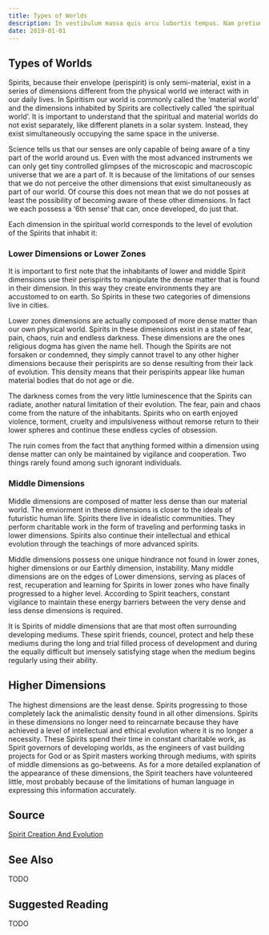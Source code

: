 ```yaml
---
title: Types of Worlds
description: In vestibulum massa quis arcu lobortis tempus. Nam pretium arcu in odio vulputate luctus.
date: 2019-01-01
---
```


## Types of Worlds

Spirits, because their envelope (perispirit) is only semi-material, exist in a series of dimensions different from the physical world we interact with in our daily lives. In Spiritism our world is commonly called the ‘material world’ and the dimensions inhabited by Spirits are collectively called ‘the spiritual world’. It is important to understand that the spiritual and material worlds do not exist separately, like different planets in a solar system. Instead, they exist simultaneously occupying the same space in the universe.

Science tells us that our senses are only capable of being aware of a tiny part of the world around us. Even with the most advanced instruments we can only get tiny controlled glimpses of the microscopic and macroscopic universe that we are a part of. It is because of the limitations of our senses that we do not perceive the other dimensions that exist simultaneously as part of our world. Of course this does not mean that we do not posses at least the possibility of becoming aware of these other dimensions. In fact we each possess a ‘6th sense’ that can, once developed, do just that.

Each dimension in the spiritual world corresponds to the level of evolution of the Spirits that inhabit it:

### Lower Dimensions or Lower Zones

It is important to first note that the inhabitants of lower and middle Spirit dimensions use their perispirits to manipulate the dense matter that is found in their dimension. In this way they create environments they are accustomed to on earth. So Spirits in these two categories of dimensions live in cities.

Lower zones dimensions are actually composed of more dense matter than our own physical world. Spirits in these dimensions exist in a state of fear, pain, chaos, ruin and endless darkness. These dimensions are the ones religious dogma has given the name hell. Though the Spirits are not forsaken or condemned, they simply cannot travel to any other higher dimensions because their perispirits are so dense resulting from their lack of evolution. This density means that their perispirits appear like human material bodies that do not age or die.

The darkness comes from the very little luminescence that the Spirits can radiate, another natural limitation of their evolution. The fear, pain and chaos come from the nature of the inhabitants. Spirits who on earth enjoyed violence, torment, cruelty and impulsiveness without remorse return to their lower spheres and continue these endless cycles of obsession.

The ruin comes from the fact that anything formed within a dimension using dense matter can only be maintained by vigilance and cooperation. Two things rarely found among such ignorant individuals.

### Middle Dimensions

Middle dimensions are composed of matter less dense than our material world. The enviorment in these dimensions is closer to the ideals of futuristic human life. Spirits there live in idealistic communities. They perform charitable work in the form of traveling and performing tasks in lower dimensions. Spirits also continue their intellectual and ethical evolution through the teachings of more advanced spirits.

Middle dimensions possess one unique hindrance not found in lower zones, higher dimensions or our Earthly dimension, instability. Many middle dimensions are on the edges of Lower dimensions, serving as places of rest, recuperation and learning for Spirits in lower zones who have finally progressed to a higher level. According to Spirit teachers, constant vigilance to maintain these energy barriers between the very dense and less dense dimensions is required.

It is Spirits of middle dimensions that are that most often surrounding developing mediums. These spirit friends, councel, protect and help these mediums during the long and trial filled process of development and during the equally difficult but imensely satisfying stage when the medium begins regularly using their ability.

## Higher Dimensions

The highest dimensions are the least dense. Spirits progressing to those completely lack the animalistic density found in all other dimensions. Spirits in these dimensions no longer need to reincarnate because they have achieved a level of intellectual and ethical evolution where it is no longer a necessity. These Spirits spend their time in constant charitable work, as Spirit governors of developing worlds, as the engineers of vast building projects for God or as Spirit masters working through mediums, with spirits of middle dimensions as go-betweens. As for a more detailed explanation of the appearance of these dimensions, the Spirit teachers have volunteered little, most probably because of the limitations of human language in expressing this information accurately.



## Source
[Spirit Creation And Evolution](http://www.sgny.org/spiritism-guide/mediumship/spirit-evolution/)

## See Also
TODO


## Suggested Reading
TODO


